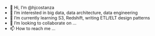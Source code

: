 - 👋 Hi, I’m @hjcostanza
- 👀 I’m interested in big data, data architecture, data engineering  
- 🌱 I’m currently learning S3, Redshift, writing ETL/ELT design patterns 
- 💞️ I’m looking to collaborate on ...
- 📫 How to reach me ...

<!---
hjcostanza/hjcostanza is a ✨ special ✨ repository because its `README.md` (this file) appears on your GitHub profile.
You can click the Preview link to take a look at your changes.
--->

